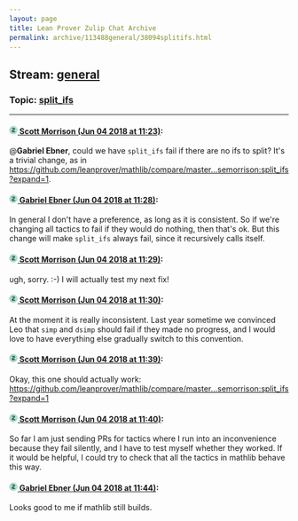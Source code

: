 ```yaml
---
layout: page
title: Lean Prover Zulip Chat Archive 
permalink: archive/113488general/38094splitifs.html
---
```


## Stream: [general](index.html)
### Topic: [split_ifs](38094splitifs.html)

---

#### [![Click to go to Zulip](../../assets/img/zulip2.png) Scott Morrison (Jun 04 2018 at 11:23)](https://leanprover.zulipchat.com/#narrow/stream/113488-general/topic/split_ifs/near/127536409):
@**Gabriel Ebner**, could we have `split_ifs` fail if there are no ifs to split? It's a trivial change, as in https://github.com/leanprover/mathlib/compare/master...semorrison:split_ifs?expand=1.

#### [![Click to go to Zulip](../../assets/img/zulip2.png) Gabriel Ebner (Jun 04 2018 at 11:28)](https://leanprover.zulipchat.com/#narrow/stream/113488-general/topic/split_ifs/near/127536623):
In general I don't have a preference, as long as it is consistent.  So if we're changing all tactics to fail if they would do nothing, then that's ok.
But this change will make `split_ifs` always fail, since it recursively calls itself.

#### [![Click to go to Zulip](../../assets/img/zulip2.png) Scott Morrison (Jun 04 2018 at 11:29)](https://leanprover.zulipchat.com/#narrow/stream/113488-general/topic/split_ifs/near/127536647):
ugh, sorry. :-) I will actually test my next fix!

#### [![Click to go to Zulip](../../assets/img/zulip2.png) Scott Morrison (Jun 04 2018 at 11:30)](https://leanprover.zulipchat.com/#narrow/stream/113488-general/topic/split_ifs/near/127536703):
At the moment it is really inconsistent. Last year sometime we convinced Leo that `simp` and `dsimp` should fail if they made no progress, and I would love to have everything else gradually switch to this convention.

#### [![Click to go to Zulip](../../assets/img/zulip2.png) Scott Morrison (Jun 04 2018 at 11:39)](https://leanprover.zulipchat.com/#narrow/stream/113488-general/topic/split_ifs/near/127536958):
Okay, this one should actually work: https://github.com/leanprover/mathlib/compare/master...semorrison:split_ifs?expand=1

#### [![Click to go to Zulip](../../assets/img/zulip2.png) Scott Morrison (Jun 04 2018 at 11:40)](https://leanprover.zulipchat.com/#narrow/stream/113488-general/topic/split_ifs/near/127537017):
So far I am just sending PRs for tactics where I run into an inconvenience because they fail silently, and I have to test myself whether they worked. If it would be helpful, I could try to check that all the tactics in mathlib behave this way.

#### [![Click to go to Zulip](../../assets/img/zulip2.png) Gabriel Ebner (Jun 04 2018 at 11:44)](https://leanprover.zulipchat.com/#narrow/stream/113488-general/topic/split_ifs/near/127537138):
Looks good to me if mathlib still builds.

